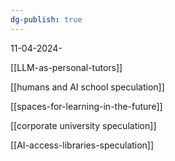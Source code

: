 ```yaml
---
dg-publish: true
---
```

11-04-2024- 

[[LLM-as-personal-tutors]] 

[[humans and AI school speculation]]

[[spaces-for-learning-in-the-future]]

[[corporate university speculation]]

[[AI-access-libraries-speculation]]

